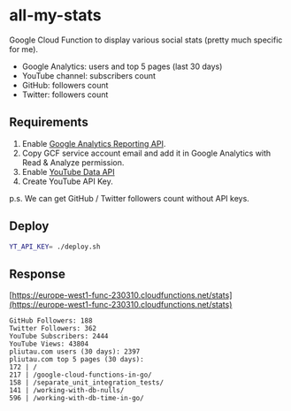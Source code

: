 # all-my-stats

Google Cloud Function to display various social stats (pretty much specific for me).

- Google Analytics: users and top 5 pages (last 30 days)
- YouTube channel: subscribers count
- GitHub: followers count
- Twitter: followers count

## Requirements

1. Enable [Google Analytics Reporting API](https://console.developers.google.com/apis/library/analyticsreporting.googleapis.com).
2. Copy GCF service account email and add it in Google Analytics with Read & Analyze permission.
3. Enable [YouTube Data API](https://console.cloud.google.com/apis/api/youtube.googleapis.com)
4. Create YouTube API Key.

p.s. We can get GitHub / Twitter followers count without API keys.

## Deploy

```bash
YT_API_KEY= ./deploy.sh
```

## Response

[https://europe-west1-func-230310.cloudfunctions.net/stats](https://europe-west1-func-230310.cloudfunctions.net/stats)

```
GitHub Followers: 188
Twitter Followers: 362
YouTube Subscribers: 2444
YouTube Views: 43804
pliutau.com users (30 days): 2397
pliutau.com top 5 pages (30 days):
172 | /
217 | /google-cloud-functions-in-go/
158 | /separate_unit_integration_tests/
141 | /working-with-db-nulls/
596 | /working-with-db-time-in-go/
```